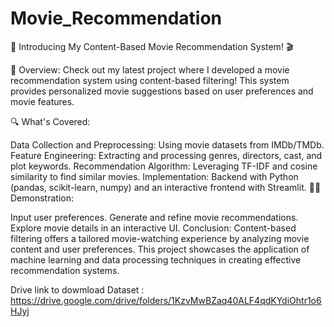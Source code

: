 # Movie_Recommendation

🚀 Introducing My Content-Based Movie Recommendation System! 🎬

🎥  Overview:
Check out my latest project where I developed a movie recommendation system using content-based filtering! This system provides personalized movie suggestions based on user preferences and movie features.

🔍 What's Covered:

Data Collection and Preprocessing: Using movie datasets from IMDb/TMDb.
Feature Engineering: Extracting and processing genres, directors, cast, and plot keywords.
Recommendation Algorithm: Leveraging TF-IDF and cosine similarity to find similar movies.
Implementation: Backend with Python (pandas, scikit-learn, numpy) and an interactive frontend with Streamlit.
👨‍💻 Demonstration:

Input user preferences.
Generate and refine movie recommendations.
Explore movie details in an interactive UI.
Conclusion:
Content-based filtering offers a tailored movie-watching experience by analyzing movie content and user preferences. This project showcases the application of machine learning and data processing techniques in creating effective recommendation systems.

Drive link to dowmload Dataset : https://drive.google.com/drive/folders/1KzvMwBZaq40ALF4qdKYdiOhtr1o6HJyj
